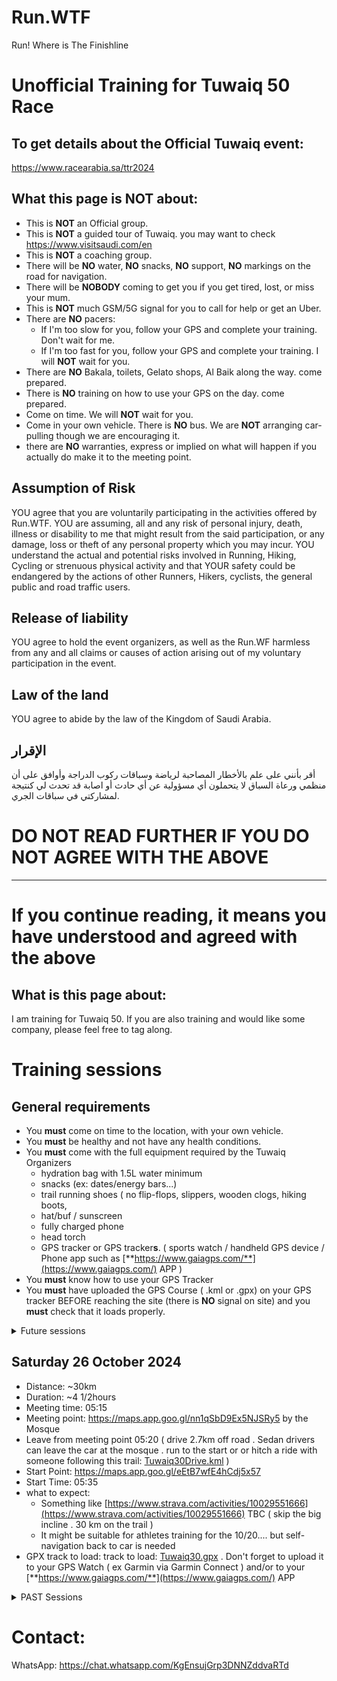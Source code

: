 # Run.WTF
Run! Where is The Finishline

# Unofficial Training for Tuwaiq 50 Race

## To get details about the Official Tuwaiq event:
https://www.racearabia.sa/ttr2024

## What this page is NOT about:

* This is **NOT** an Official group.
* This is **NOT** a guided tour of Tuwaiq. you may want to check https://www.visitsaudi.com/en 
* This is **NOT** a coaching group.
* There will be **NO** water, **NO** snacks, **NO** support, **NO** markings on the road for navigation.
* There will be **NOBODY** coming to get you if you get tired, lost, or miss your mum.
* This is **NOT** much GSM/5G signal for you to call for help or get an Uber.
* There are **NO** pacers:
  - If I'm too slow for you, follow your GPS and complete your training. Don't wait for me.
  - If I'm too fast for you, follow your GPS and complete your training. I will **NOT** wait for you.
* There are **NO** Bakala, toilets, Gelato shops, Al Baik along the way. come prepared.
* There is **NO** training on how to use your GPS on the day. come prepared.
* Come on time. We will **NOT** wait for you.
* Come in your own vehicle. There is **NO** bus. We are **NOT** arranging car-pulling though we are encouraging it.
* there are **NO** warranties, express or implied on what will happen if you actually do make it to the meeting point.

## Assumption of Risk 
YOU agree that you are voluntarily participating in the activities offered by Run.WTF.
YOU are assuming, all and any risk of personal injury, death, illness or disability to me that might result from the said participation, or any damage, loss or theft of any personal property which you may incur.
YOU understand the actual and potential risks involved in Running, Hiking, Cycling or strenuous physical activity and that YOUR safety could be endangered by the actions of other Runners, Hikers, cyclists,  the general public and road traffic users. 

## Release of liability

YOU agree to hold the event organizers, as well as the Run.WF harmless from any and all claims or causes of action arising out of my voluntary participation in the event.

## Law of the land
YOU agree to abide by the law of the Kingdom of Saudi Arabia.


## الإقرار

أقر بأنني على علم بالأخطار المصاحبة لرياضة وسباقات ركوب الدراجة وأوافق على أن منظمي ورعاة السباق
لا يتحملون أي مسؤولية عن أي حادث أو اصابة قد تحدث لي كنتيجة لمشاركتي في سباقات الجري.

# DO NOT READ FURTHER IF YOU DO NOT AGREE WITH THE ABOVE 
---


# If you continue reading, it means you have understood and agreed with the above 

## What is this page about:
I am training for Tuwaiq 50.
If you are also training and would like some company, please feel free to tag along.

# Training sessions

## General requirements

* You **must** come on time to the location, with your own vehicle.
* You **must** be healthy and not have any health conditions.
* You **must** come with the full equipment required by the Tuwaiq Organizers
   - hydration bag with 1.5L water minimum
   - snacks (ex: dates/energy bars...) 
   - trail running shoes ( no flip-flops, slippers, wooden clogs, hiking boots, 
   - hat/buf / sunscreen
   - fully charged phone
   - head torch
   - GPS tracker or GPS tracker**s**. ( sports watch  / handheld GPS device / Phone app such as [**https://www.gaiagps.com/**](https://www.gaiagps.com/) APP     )  
*  You **must** know how to use your GPS Tracker
*  You **must** have uploaded the GPS Course ( .kml or .gpx) on your GPS tracker BEFORE reaching the site (there is **NO** signal on site) and you **must** check that it loads properly.

<details>
<summary>Future sessions</summary>
  
## Saturday 09 Nov 2024
TBA

## Saturday 02 Nov 2024
TBA

</details>  

## Saturday 26 October 2024

- Distance: ~30km
- Duration: ~4 1/2hours
- Meeting time: 05:15
- Meeting point: https://maps.app.goo.gl/nn1qSbD9Ex5NJSRy5 by the Mosque 
- Leave from meeting point 05:20 ( drive 2.7km off road . Sedan drivers can leave the car at the mosque . run to the start or or hitch a ride with someone following this trail: [Tuwaiq30Drive.kml](/Tuwaiq30drive.kml) ) 
- Start Point: https://maps.app.goo.gl/eEtB7wfE4hCdj5x57
- Start Time: 05:35
- what to expect:
   - Something like [https://www.strava.com/activities/10029551666](https://www.strava.com/activities/10029551666)  TBC ( skip the big incline . 30 km on the trail ) 
   - It might be suitable for athletes training for the 10/20.... but self-navigation back to car is needed 
- GPX track to load: track to load: [Tuwaiq30.gpx](/Tuwaiq30.gpx) . Don't forget to upload it to your GPS Watch ( ex Garmin  via Garmin Connect ) and/or to your  [**https://www.gaiagps.com/**](https://www.gaiagps.com/) APP

<details>
<summary>PAST Sessions </summary>
  
## Saturday 19 October 2024

- Distance: ~20km
- Duration: ~3 1/2hours
- Meeting time: 05:20
- Meeting point: https://maps.app.goo.gl/4YA9wW96NUqqTRY89
- Start point: same as meeting point
- Start Time: 05:30 
- what to expect:
   - Something like [https://www.strava.com/activities/9946679813](https://www.strava.com/activities/9946679813)  : (1x "up and down" the big Al Manjour Hill (8km) + optional 12km fun loop around in the area )
   - It might be suitable for athletes training for the 10... (Though I'd suggest they drive 3 more km to have a headstart so that we can reach the top at the same time and start going down together ) but self-navigation back to car is needed 
- GPX track to load: [Al_Manjour_trail_20.gpx](/Al_Manjour_trail_20.gpx) . Don't forget to upload it to your GPS Watch ( ex Garmin  via Garmin Connect ) and/or to your  [**https://www.gaiagps.com/**](https://www.gaiagps.com/) APP  
</details>  


# Contact:
WhatsApp: https://chat.whatsapp.com/KgEnsujGrp3DNNZddvaRTd  
